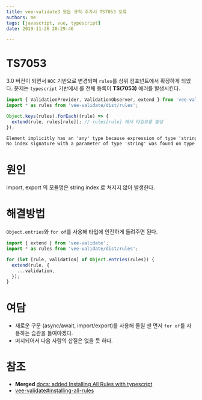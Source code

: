 ```yaml
---
title: vee-validate3 모든 규칙 추가시 TS7053 오류
authors: me
tags: [javascript, vue, typescript]
date: 2019-11-26 20:29:46

---
```


# TS7053

3.0 버전이 되면서 `HOC` 기반으로 변경되며 `rules`를 상위 컴포넌트에서 확장하게 되었다.
문제는 `typescript` 기반에서 룰 전체 등록이 **TS(7053)** 에러를 발생시킨다.

```ts
import { ValidationProvider, ValidationObserver, extend } from 'vee-validate';
import * as rules from 'vee-validate/dist/rules';

Object.keys(rules).forEach((rule) => {
  extend(rule, rules[rule]); // rules[rule] 에서 타입오류 발생
});
```

```txt
Element implicitly has an 'any' type because expression of type 'string' can't be used to index type 'typeof import(".../node_modules/vee-validate/dist/rules")'.
No index signature with a parameter of type 'string' was found on type 'typeof import(".../node_modules/vee-validate/dist/rules")'.ts(7053)
```

# 원인

import, export 의 모듈명은 string index 로 쳐지지 않아 발생한다.

# 해결방법

`Object.entries`와 `for of`를 사용해 타입에 안전하게 돌려주면 된다.

```ts
import { extend } from 'vee-validate';
import * as rules from 'vee-validate/dist/rules';

for (let [rule, validation] of Object.entries(rules)) {
  extend(rule, {
    ...validation,
  });
}
```

# 여담

- 새로운 구문 (async/await, import/export)를 사용해 돌릴 땐 먼저 `for of`를 사용하는 습관을 들여야겠다.
- 머지되어서 다음 사람의 삽질은 없을 듯 하다.

# 참조

- **Merged** [docs: added Installing All Rules with typescript](https://github.com/logaretm/vee-validate/pull/2511)
- [vee-validate#installing-all-rules](https://logaretm.github.io/vee-validate/guide/rules.html#installing-all-rules)
